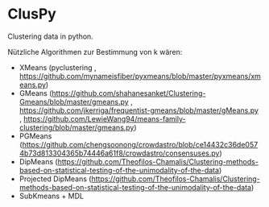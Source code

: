 # ClusPy

Clustering data in python.

Nützliche Algorithmen zur Bestimmung von k wären:

- XMeans (pyclustering , https://github.com/mynameisfiber/pyxmeans/blob/master/pyxmeans/xmeans.py)
- GMeans (https://github.com/shahanesanket/Clustering-Gmeans/blob/master/gmeans.py , https://github.com/jkerriga/frequentist-gmeans/blob/master/gMeans.py , https://github.com/LewieWang94/means-family-clustering/blob/master/gmeans.py)
- PGMeans (https://github.com/chengsoonong/crowdastro/blob/ce14432c36de0574b73d813304365b74446a61f8/crowdastro/consensuses.py)
- DipMeans (https://github.com/Theofilos-Chamalis/Clustering-methods-based-on-statistical-testing-of-the-unimodality-of-the-data)
- Projected DipMeans (https://github.com/Theofilos-Chamalis/Clustering-methods-based-on-statistical-testing-of-the-unimodality-of-the-data)
- SubKmeans + MDL